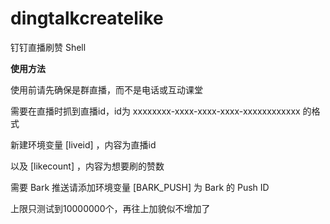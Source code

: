 # dingtalkcreatelike
钉钉直播刷赞 Shell

**使用方法**

使用前请先确保是群直播，而不是电话或互动课堂

需要在直播时抓到直播id，id为 xxxxxxxx-xxxx-xxxx-xxxx-xxxxxxxxxxxx 的格式

新建环境变量 [liveid] ，内容为直播id

以及 [likecount] ，内容为想要刷的赞数

需要 Bark 推送请添加环境变量 [BARK_PUSH] 为 Bark 的 Push ID

上限只测试到10000000个，再往上加貌似不增加了

